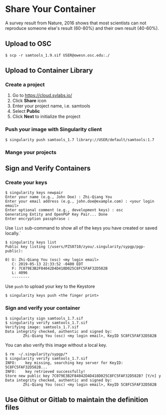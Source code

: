 # Share Your Container
A survey result from Nature, 2016 shows that most scientists can not reproduce
someone else's result (60-80%) and their own result (40-60%).

## Upload to OSC
```shell
$ scp -r samtools_1.9.sif USER@owesn.osc.edu:./
```

## Upload to Container Library
### Create a project
1. Go to https://cloud.sylabs.io/
2. Click __Share__ icon
3. Enter your project name, i.e. samtools
4. Select __Public__
5. Click __Next__ to initialize the project

### Push your image with Singularity client
```shell
$ singularity push samtools_1.7 library://USER/default/samtools:1.7
```

### Mange your projects

## Sign and Verify Containers
### Create your keys
```shell
$ singularity keys newpair
Enter your name (e.g., John Doe) : Zhi-Qiang You
Enter your email address (e.g., john.doe@example.com) : <your login email>
Enter optional comment (e.g., development keys) : osc
Generating Entity and OpenPGP Key Pair... Done
Enter encryption passphrase :
```
Use `list` sub-command to show all of the keys you have created or saved
locally.`
```shell
$ singularity keys list
Public key listing (/users/PZS0710/zyou/.singularity/sypgp/pgp-public):

0) U: Zhi-Qiang You (osc) <my login email>
   C: 2019-05-13 22:33:52 -0400 EDT
   F: 7C079E3B2F84042D4D418D025C8FC5FAF32D582B
   L: 4096
   --------
```
Use `push` to upload your key to the Keystore
```shell
$ singularity keys push <the finger print>
```

### Sign and verify your container
```shell
$ singularity sign samtools_1.7.sif
$ singularity verify samtools_1.7.sif
Verifying image: samtools_1.7.sif
Data integrity checked, authentic and signed by:
        Zhi-Qiang You (osc) <my login email>, KeyID 5C8FC5FAF32D582B

```
You can also verify this image without a local key.
```shell
$ rm  ~/.singularity/sypgp/*
$ singularity verify samtools_1.7.sif
INFO:    key missing, searching key server for KeyID: 5C8FC5FAF32D582B...
INFO:    key retrieved successfully!
Store new public key 7C079E3B2F84042D4D418D025C8FC5FAF32D582B? [Y/n] y
Data integrity checked, authentic and signed by:
        Zhi-Qiang You (osc) <my login email>, KeyID 5C8FC5FAF32D582B
```

## Use Githut or Gitlab to maintain the definition files
